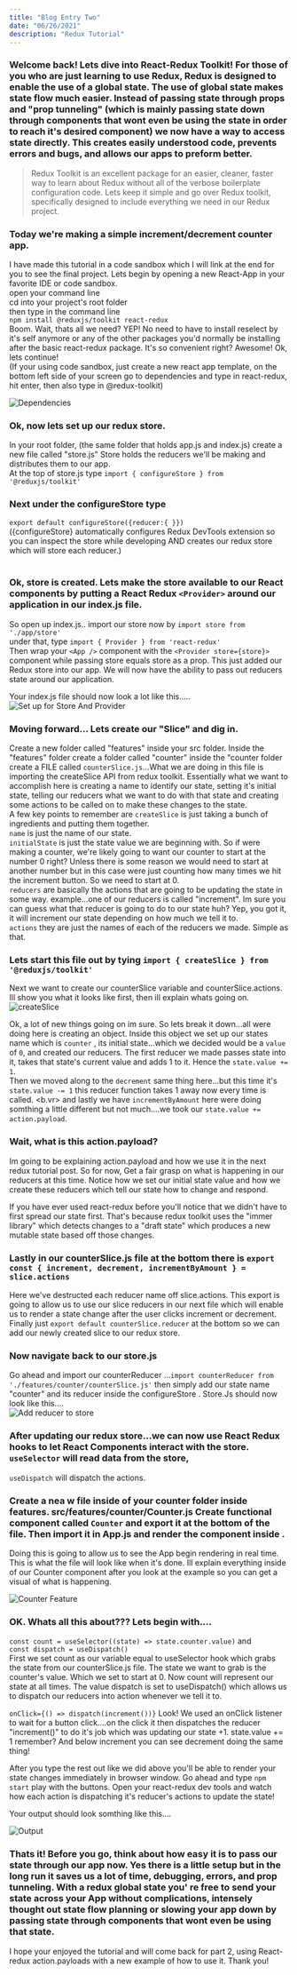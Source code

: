 ```yaml
---
title: "Blog Entry Two"
date: "06/26/2021"
description: "Redux Tutorial"
---
```


### Welcome back! Lets dive into React-Redux Toolkit! For those of you who are just learning to use Redux, Redux is designed to enable the use of a global state. The use of global state makes state flow much easier. Instead of passing state through props and "prop tunneling" (which is mainly passing state down through components that wont even be using the state in order to reach it's desired component) we now have a way to access state directly. This creates easily understood code, prevents errors and bugs, and allows our apps to preform better.

> Redux Toolkit is an excellent package for an easier, cleaner, faster way to learn about Redux without all of the verbose boilerplate configuration code. Lets keep it simple and go over Redux toolkit, specifically designed to include everything we need in our Redux project.

### Today we're making a simple increment/decrement counter app.

I have made this tutorial in a code sandbox which I will link at the end for you to see the final project.
Lets begin by opening a new React-App in your favorite IDE or code sandbox.<br>
open your command line<br>
cd into your project's root folder<br>
then type in the command line<br>
`npm install @reduxjs/toolkit react-redux`<br>
Boom. Wait, thats all we need? YEP! No need to have to install reselect by it's self anymore or any of the other packages you'd normally be installing after the basic react-redux package. It's so convenient right? Awesome! Ok, lets continue! <br>
(If your using code sandbox, just create a new react app template, on the bottom left side of your screen go to dependencies and type in react-redux, hit enter, then also type in @redux-toolkit)<br>

![Dependencies](https://i.ibb.co/W0WynJ5/dependecies.png "Dependencies Added To Our Project") <br>

### Ok, now lets set up our redux store.

In your root folder, (the same folder that holds app.js and index.js) create a new file called "store.js" Store holds the reducers we'll be making and distributes them to our app. <br>
At the top of store.js type `import { configureStore } from '@reduxjs/toolkit'`<br>

### Next under the configureStore type<br>

`export default configureStore({reducer:{ }})`<br>
({configureStore} automatically configures Redux DevTools extension so you can inspect the store while developing AND creates our redux store which will store each reducer.)<br><br>

### Ok, store is created. Lets make the store available to our React components by putting a React Redux `<Provider>` around our application in our index.js file. <br>

So open up index.js.. import our store now by `import store from './app/store'`<br>
under that, type `import { Provider } from 'react-redux'`<br>
Then wrap your `<App />` component with the `<Provider store={store}>` component while passing store equals store as a prop. This just added our Redux store into our app. We will now have the ability to pass out reducers state around our application. <br>

Your index.js file should now look a lot like this.....<br>
![Set up for Store And Provider](https://i.ibb.co/1vQ0Sfm/Provider.png "imported store and provider and set up provider and store.") <br>

### Moving forward... Lets create our "Slice" and dig in.

Create a new folder called "features" inside your src folder. Inside the "features" folder create a folder called "counter" inside the "counter folder create a FILE called `counterSlice.js`...What we are doing in this file is importing the createSlice API from redux toolkit. Essentially what we want to accomplish here is creating a name to identify our state, setting it's initial state, telling our reducers what we want to do with that state and creating some actions to be called on to make these changes to the state. <br>
A few key points to remember are `createSlice` is just taking a bunch of ingredients and putting them together. <br>
`name` is just the name of our state. <br>
`initialState` is just the state value we are beginning with. So if were making a counter, we're likely going to want our counter to start at the number 0 right? Unless there is some reason we would need to start at another number but in this case were just counting how many times we hit the increment button. So we need to start at 0. <br>
`reducers` are basically the actions that are going to be updating the state in some way. example...one of our reducers is called "increment". Im sure you can guess what that reducer is going to do to our state huh? Yep, you got it, it will increment our state depending on how much we tell it to. <br>
`actions` they are just the names of each of the reducers we made. Simple as that.

### Lets start this file out by tying `import { createSlice } from '@reduxjs/toolkit'`

Next we want to create our counterSlice variable and counterSlice.actions. Ill show you what it looks like first, then ill explain whats going on. <br>
![createSlice](https://i.ibb.co/3BtC6Fq/create-Slice.png "imported createSlice and set up our state, reducers and actions..") <br>

Ok, a lot of new things going on im sure. So lets break it down...all were doing here is creating an object. Inside this object we set up our states name which is `counter` , its initial state...which we decided would be a `value` of `0`, and created our reducers. The first reducer we made passes state into it, takes that state's current value and adds 1 to it. Hence the `state.value += 1`. <br>
Then we moved along to the `decrement` same thing here...but this time it's `state.value -= 1` this reducer function takes 1 away now every time is called. <b.vr>
and lastly we have `incrementByAmount` here were doing somthing a little different but not much....we took our `state.value += action.payload`. <br>

### Wait, what is this action.payload?

Im going to be explaining action.payload and how we use it in the next redux tutorial post. So for now, Get a fair grasp on what is happening in our reducers at this time. Notice how we set our initial state value and how we create these reducers which tell our state how to change and respond. <br>

If you have ever used react-redux before you'll notice that we didn't have to first spread our state first. That's because redux toolkit uses the "immer library" which detects changes to a "draft state" which produces a new mutable state based off those changes.

### Lastly in our counterSlice.js file at the bottom there is `export const { increment, decrement, incrementByAmount } = slice.actions`

Here we've destructed each reducer name off slice.actions. This export is going to allow us to use our slice reducers in our next file which will enable us to render a state change after the user clicks increment or decrement. <br>
Finally just `export default counterSlice.reducer` at the bottom so we can add our newly created slice to our redux store.

### Now navigate back to our store.js

Go ahead and import our counterReducer ...`import counterReducer from './features/counter/counterSlice.js'` then simply add our state name "counter" and its reducer inside the configureStore . Store.Js should now look like this....<br>
![Add reducer to store](https://i.ibb.co/ZXd4ptL/sliceto-Store.png "imported counterReducer and aded counter: counterReducer to our store.") <br>

### After updating our redux store...we can now use React Redux hooks to let React Components interact with the store. `useSelector` will read data from the store,

`useDispatch` will dispatch the actions.

### Create a nea w file inside of your counter folder inside features. src/features/counter/Counter.js Create functional component called `Counter` and export it at the bottom of the file. Then import it in App.js and render the component inside <App>.

Doing this is going to allow us to see the App begin rendering in real time.<br>
This is what the file will look like when it's done. Ill explain everything inside of our Counter component after you look at the example so you can get a visual of what is happening.

![Counter Feature](https://i.ibb.co/DQ4Q5CF/feature-counter-JS.png "This is how we'll be passing our global state and rendering increments and decrements.") <br>

### OK. Whats all this about??? Lets begin with....

`const count = useSelector((state) => state.counter.value)` and <br> `const dispatch = useDispatch()`<br>
First we set count as our variable equal to useSelector hook which grabs the state from our counterSlice.js file. The state we want to grab is the counter's value. Which we set to start at 0. Now count will represent our state at all times. The value dispatch is set to useDispatch() which allows us to dispatch our reducers into action whenever we tell it to. <br>

`onClick={() => dispatch(increment())}` Look! We used an onClick listener to wait for a button click....on the click it then dispatches the reducer "increment()" to do it's job which was updating our state +1. state.value += 1 remember? And below increment you can see decrement doing the same thing! <br>

After you type the rest out like we did above you'll be able to render your state changes immediately in browser window. Go ahead and type `npm start` play with the buttons. Open your react-redux dev tools and watch how each action is dispatching it's reducer's actions to update the state! <br>

Your output should look somthing like this....<br>

![Output](https://i.ibb.co/55cS8zM/finished-Redux.png "Code finalized and rendered on your browser window..") <br>

### Thats it! Before you go, think about how easy it is to pass our state through our app now. Yes there is a little setup but in the long run it saves us a lot of time, debugging, errors, and prop tunneling. With a redux global state you' re free to send your state across your App without complications, intensely thought out state flow planning or slowing your app down by passing state through components that wont even be using that state. <br>

I hope your enjoyed the tutorial and will come back for part 2, using React-redux action.payloads with a new example of how to use it. Thank you!

<!-- <iframe width="560" height="315" src="https://www.youtube.com/embed/DXJO3AraeMQ" frameborder="0" allow="accelerometer; autoplay; encrypted-media; gyroscope; picture-in-picture" allowfullscreen></iframe> -->
